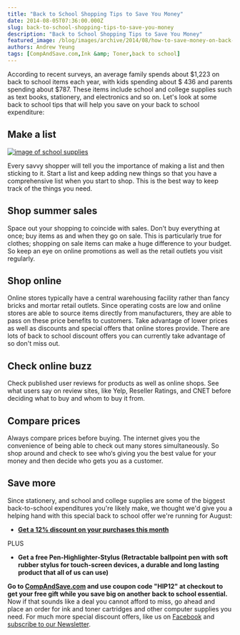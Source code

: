 ```yaml
---
title: "Back to School Shopping Tips to Save You Money"
date: 2014-08-05T07:36:00.000Z
slug: back-to-school-shopping-tips-to-save-you-money
description: "Back to School Shopping Tips to Save You Money"
featured_image: /blog/images/archive/2014/08/how-to-save-money-on-back-to-school-supplies.jpg
authors: Andrew Yeung
tags: [CompAndSave.com,Ink &amp; Toner,back to school]
---
```


According to recent surveys, an average family spends about $1,223 on back to school items each year, with kids spending about $ 436 and parents spending about $787\. These items include school and college supplies such as text books, stationery, and electronics and so on. Let's look at some back to school tips that will help you save on your back to school expenditure:

## Make a list

[![image of school supplies](/blog/images/how-to-save-money-on-back-to-school-supplies.jpg)](/blog/images/how-to-save-money-on-back-to-school-supplies.jpg)

Every savvy shopper will tell you the importance of making a list and then sticking to it. Start a list and keep adding new things so that you have a comprehensive list when you start to shop. This is the best way to keep track of the things you need.

## Shop summer sales

Space out your shopping to coincide with sales. Don't buy everything at once; buy items as and when they go on sale. This is particularly true for clothes; shopping on sale items can make a huge difference to your budget. So keep an eye on online promotions as well as the retail outlets you visit regularly.

## Shop online

Online stores typically have a central warehousing facility rather than fancy bricks and mortar retail outlets. Since operating costs are low and online stores are able to source items directly from manufacturers, they are able to pass on these price benefits to customers. Take advantage of lower prices as well as discounts and special offers that online stores provide. There are lots of back to school discount offers you can currently take advantage of so don't miss out.

## Check online buzz

Check published user reviews for products as well as online shops. See what users say on review sites, like Yelp, Reseller Ratings, and CNET before deciding what to buy and whom to buy it from.

## Compare prices

Always compare prices before buying. The internet gives you the convenience of being able to check out many stores simultaneously. So shop around and check to see who‘s giving you the best value for your money and then decide who gets you as a customer.

## Save more

Since stationery, and school and college supplies are some of the biggest back-to-school expenditures you're likely make, we thought we'd give you a helping hand with this special back to school offer we're running for August:

* **[Get a 12% discount on your purchases this month](https://www.compandsave.com/expired-deals)**

PLUS

* **Get a free Pen-Highlighter-Stylus (Retractable ballpoint pen with soft rubber stylus for touch-screen devices, a durable and long lasting product that all of us can use)**

**Go to [CompAndSave.com](https://www.compandsave.com/expired-deals) and use coupon code "HIP12" at checkout to get your free gift while you save big on another back to school essential.** Now if that sounds like a deal you cannot afford to miss, go ahead and place an order for ink and toner cartridges and other computer supplies you need.
 For much more special discount offers, like us on [Facebook](https://www.facebook.com/compandsave.ink) and [subscribe to our Newsletter](https://www.compandsave.com/welcome/subscribe/).